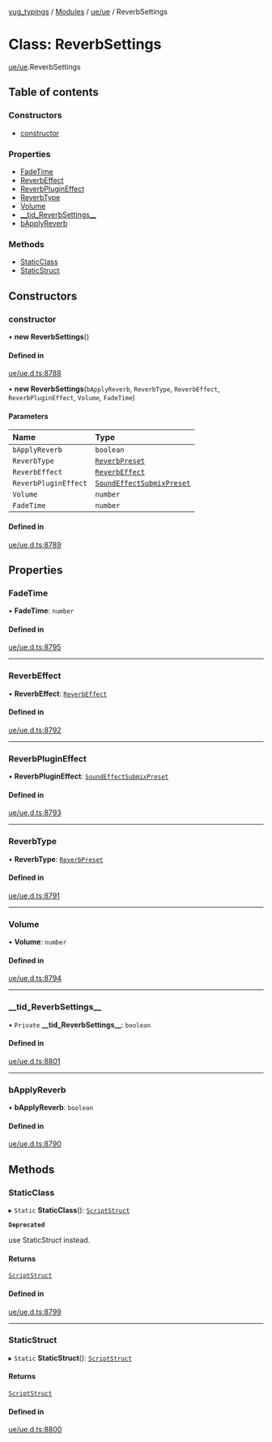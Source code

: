 [yug_typings](../README.md) / [Modules](../modules.md) / [ue/ue](../modules/ue_ue.md) / ReverbSettings

# Class: ReverbSettings

[ue/ue](../modules/ue_ue.md).ReverbSettings

## Table of contents

### Constructors

- [constructor](ue_ue.ReverbSettings.md#constructor)

### Properties

- [FadeTime](ue_ue.ReverbSettings.md#fadetime)
- [ReverbEffect](ue_ue.ReverbSettings.md#reverbeffect)
- [ReverbPluginEffect](ue_ue.ReverbSettings.md#reverbplugineffect)
- [ReverbType](ue_ue.ReverbSettings.md#reverbtype)
- [Volume](ue_ue.ReverbSettings.md#volume)
- [\_\_tid\_ReverbSettings\_\_](ue_ue.ReverbSettings.md#__tid_reverbsettings__)
- [bApplyReverb](ue_ue.ReverbSettings.md#bapplyreverb)

### Methods

- [StaticClass](ue_ue.ReverbSettings.md#staticclass)
- [StaticStruct](ue_ue.ReverbSettings.md#staticstruct)

## Constructors

### constructor

• **new ReverbSettings**()

#### Defined in

[ue/ue.d.ts:8788](https://github.com/YugMetaverse/yug_typings/blob/b7d9b19/ue/ue.d.ts#L8788)

• **new ReverbSettings**(`bApplyReverb`, `ReverbType`, `ReverbEffect`, `ReverbPluginEffect`, `Volume`, `FadeTime`)

#### Parameters

| Name | Type |
| :------ | :------ |
| `bApplyReverb` | `boolean` |
| `ReverbType` | [`ReverbPreset`](../enums/ue_ue.ReverbPreset.md) |
| `ReverbEffect` | [`ReverbEffect`](ue_ue.ReverbEffect.md) |
| `ReverbPluginEffect` | [`SoundEffectSubmixPreset`](ue_ue.SoundEffectSubmixPreset.md) |
| `Volume` | `number` |
| `FadeTime` | `number` |

#### Defined in

[ue/ue.d.ts:8789](https://github.com/YugMetaverse/yug_typings/blob/b7d9b19/ue/ue.d.ts#L8789)

## Properties

### FadeTime

• **FadeTime**: `number`

#### Defined in

[ue/ue.d.ts:8795](https://github.com/YugMetaverse/yug_typings/blob/b7d9b19/ue/ue.d.ts#L8795)

___

### ReverbEffect

• **ReverbEffect**: [`ReverbEffect`](ue_ue.ReverbEffect.md)

#### Defined in

[ue/ue.d.ts:8792](https://github.com/YugMetaverse/yug_typings/blob/b7d9b19/ue/ue.d.ts#L8792)

___

### ReverbPluginEffect

• **ReverbPluginEffect**: [`SoundEffectSubmixPreset`](ue_ue.SoundEffectSubmixPreset.md)

#### Defined in

[ue/ue.d.ts:8793](https://github.com/YugMetaverse/yug_typings/blob/b7d9b19/ue/ue.d.ts#L8793)

___

### ReverbType

• **ReverbType**: [`ReverbPreset`](../enums/ue_ue.ReverbPreset.md)

#### Defined in

[ue/ue.d.ts:8791](https://github.com/YugMetaverse/yug_typings/blob/b7d9b19/ue/ue.d.ts#L8791)

___

### Volume

• **Volume**: `number`

#### Defined in

[ue/ue.d.ts:8794](https://github.com/YugMetaverse/yug_typings/blob/b7d9b19/ue/ue.d.ts#L8794)

___

### \_\_tid\_ReverbSettings\_\_

• `Private` **\_\_tid\_ReverbSettings\_\_**: `boolean`

#### Defined in

[ue/ue.d.ts:8801](https://github.com/YugMetaverse/yug_typings/blob/b7d9b19/ue/ue.d.ts#L8801)

___

### bApplyReverb

• **bApplyReverb**: `boolean`

#### Defined in

[ue/ue.d.ts:8790](https://github.com/YugMetaverse/yug_typings/blob/b7d9b19/ue/ue.d.ts#L8790)

## Methods

### StaticClass

▸ `Static` **StaticClass**(): [`ScriptStruct`](ue_ue.ScriptStruct.md)

**`Deprecated`**

use StaticStruct instead.

#### Returns

[`ScriptStruct`](ue_ue.ScriptStruct.md)

#### Defined in

[ue/ue.d.ts:8799](https://github.com/YugMetaverse/yug_typings/blob/b7d9b19/ue/ue.d.ts#L8799)

___

### StaticStruct

▸ `Static` **StaticStruct**(): [`ScriptStruct`](ue_ue.ScriptStruct.md)

#### Returns

[`ScriptStruct`](ue_ue.ScriptStruct.md)

#### Defined in

[ue/ue.d.ts:8800](https://github.com/YugMetaverse/yug_typings/blob/b7d9b19/ue/ue.d.ts#L8800)

